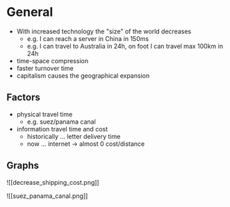 # General
- With increased technology the "size" of the world decreases
	- e.g. I can reach a server in China in 150ms
	- e.g. I can travel to Australia in 24h, on foot I can travel max 100km in 24h
- time-space compression
- faster turnover time
- capitalism causes the geographical expansion

## Factors
- physical travel time
	- e.g. suez/panama canal
- information travel time and cost
	- historically ... letter delivery time
	- now ... internet -> almost 0 cost/distance

## Graphs
![[decrease_shipping_cost.png]]

![[suez_panama_canal.png]]


